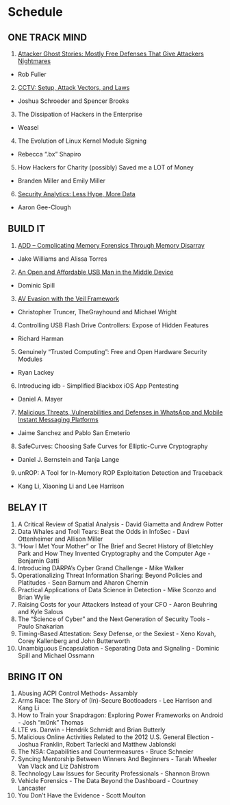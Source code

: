 # Schedule

## ONE TRACK MIND

1. [Attacker Ghost Stories: Mostly Free Defenses That Give Attackers Nightmares](otm/01_attacker_ghost_stories.md) 
  - Rob Fuller
2. [CCTV: Setup, Attack Vectors, and Laws](otm/02_cctv_setup_attack_vectors_and_laws.md)
  - Joshua Schroeder and Spencer Brooks
3. The Dissipation of Hackers in the Enterprise
  - Weasel
4. The Evolution of Linux Kernel Module Signing
  - Rebecca “.bx” Shapiro
5. How Hackers for Charity (possibly) Saved me a LOT of Money
  - Branden Miller and Emily Miller
6. [Security Analytics: Less Hype, More Data](otm/03_security_analytics.md)
  - Aaron Gee-Clough

## BUILD IT

1. [ADD – Complicating Memory Forensics Through Memory Disarray](build/01_add_complicating_memory_forensics.md)
  - Jake Williams and Alissa Torres
2. [An Open and Affordable USB Man in the Middle Device](build/02_usbproxy.md)
  - Dominic Spill
3. [AV Evasion with the Veil Framework](build/03_av-evasion_with_the_veil_framework.md)
  - Christopher Truncer, TheGrayhound and Michael Wright
4. Controlling USB Flash Drive Controllers: Expose of Hidden Features
  - Richard Harman
5. Genuinely “Trusted Computing”: Free and Open Hardware Security Modules
  - Ryan Lackey
6. Introducing idb - Simplified Blackbox iOS App Pentesting
  - Daniel A. Mayer
7. [Malicious Threats, Vulnerabilities and Defenses in WhatsApp and Mobile Instant Messaging Platforms](build/04_malicious_threats_vulnerabilities_and_defenses_in.md)
  - Jaime Sanchez and Pablo San Emeterio
8. SafeCurves: Choosing Safe Curves for Elliptic-Curve Cryptography
  - Daniel J. Bernstein and Tanja Lange
9. unROP: A Tool for In-Memory ROP Exploitation Detection and Traceback
  - Kang Li, Xiaoning Li and Lee Harrison

## BELAY IT
1.	A Critical Review of Spatial Analysis - David Giametta and Andrew Potter
2.	Data Whales and Troll Tears: Beat the Odds in InfoSec - Davi Ottenheimer and Allison Miller
3.	“How I Met Your Mother” or The Brief and Secret History of Bletchley Park and How They Invented Cryptography and the Computer Age - Benjamin Gatti
4.	Introducing DARPA’s Cyber Grand Challenge - Mike Walker
5.	Operationalizing Threat Information Sharing: Beyond Policies and Platitudes - Sean Barnum and Aharon Chernin
6.	Practical Applications of Data Science in Detection - Mike Sconzo and Brian Wylie
7.	Raising Costs for your Attackers Instead of your CFO - Aaron Beuhring and Kyle Salous
8.	The “Science of Cyber” and the Next Generation of Security Tools - Paulo Shakarian
9.	Timing-Based Attestation: Sexy Defense, or the Sexiest - Xeno Kovah, Corey Kallenberg and John Butterworth
10.	Unambiguous Encapsulation - Separating Data and Signaling - Dominic Spill and Michael Ossmann

## BRING IT ON

1.	Abusing ACPI Control Methods- Assambly
2.	Arms Race: The Story of (In)-Secure Bootloaders - Lee Harrison and Kang Li
3.	How to Train your Snapdragon: Exploring Power Frameworks on Android - Josh “m0nk” Thomas
4.	LTE vs. Darwin - Hendrik Schmidt and Brian Butterly
5.	Malicious Online Activities Related to the 2012 U.S. General Election - Joshua Franklin, Robert Tarlecki and Matthew Jablonski
6.	The NSA: Capabilities and Countermeasures - Bruce Schneier
7.	Syncing Mentorship Between Winners And Beginners - Tarah Wheeler Van Vlack and Liz Dahlstrom
8.	Technology Law Issues for Security Professionals - Shannon Brown
9.	Vehicle Forensics - The Data Beyond the Dashboard - Courtney Lancaster
10.	You Don’t Have the Evidence - Scott Moulton
